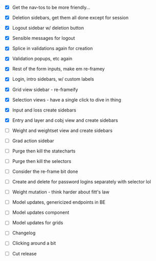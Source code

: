 - [x] Get the nav-tos to be more friendly...
- [x] Deletion sidebars, get them all done except for session
- [x] Logout sidebar w/ deletion button
- [x] Sensible messages for logout
- [x] Splice in validations again for creation

- [x] Validation popups, etc again
- [x] Rest of the form inputs, make em re-framey
- [x] Login, intro sidebars, w/ custom labels

- [x] Grid view sidebar - re-frameify
- [x] Selection views - have a single click to dive in thing

- [x] Input and loss create sidebars
- [x] Entry and layer and cobj view and create sidebars
- [ ] Weight and weightset view and create sidebars
- [ ] Grad action sidebar
- [ ] Purge then kill the statecharts
- [ ] Purge then kill the selectors
- [ ] Consider the re-frame bit done

- [ ] Create and delete for password logins separately with selector lol
- [ ] Weight mutation - think harder about fitt's law
- [ ] Model updates, genericized endpoints in BE
- [ ] Model updates component
- [ ] Model updates for grids

- [ ] Changelog
- [ ] Clicking around a bit
- [ ] Cut release
